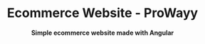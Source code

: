<h1 align="center">Ecommerce Website - ProWayy</h1>
<p align="center"><strong>Simple ecommerce website made with Angular</strong></p>
